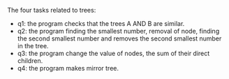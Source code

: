 The four tasks related to trees:
  - q1: the program checks that the trees A AND B are similar.
  - q2: the program finding the smallest number, removal of node, finding the second smallest number and removes the second smallest number in the tree.
  - q3: the program change the value of nodes, the sum of their direct children.
  - q4: the program makes mirror tree.
